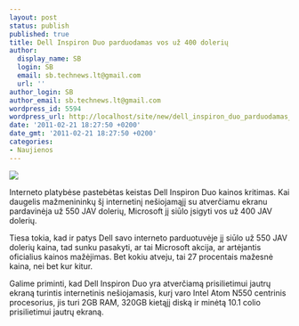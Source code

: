 ```yaml
---
layout: post
status: publish
published: true
title: Dell Inspiron Duo parduodamas vos už 400 dolerių
author:
  display_name: SB
  login: SB
  email: sb.technews.lt@gmail.com
  url: ''
author_login: SB
author_email: sb.technews.lt@gmail.com
wordpress_id: 5594
wordpress_url: http://localhost/site/new/dell_inspiron_duo_parduodamas_vos_uz_400_doleriu/
date: '2011-02-21 18:27:50 +0200'
date_gmt: '2011-02-21 18:27:50 +0200'
categories:
- Naujienos
---
```

<div class="imgright"><img src="http://technews.lt/upload/Dell-Inspiron-duo-Convertible-Tablet-PC.jpg"  /></div>
<p>Interneto platybėse pastebėtas keistas Dell Inspiron Duo kainos kritimas. Kai daugelis mažmenininkų šį internetinį nešiojamąjį su atverčiamu ekranu pardavinėja už 550 JAV dolerių, Microsoft jį siūlo įsigyti vos už 400 JAV dolerių.</p>
<p>Tiesa tokia, kad ir patys Dell savo interneto parduotuvėje jį siūlo už 550 JAV dolerių kaina, tad sunku pasakyti, ar tai Microsoft akcija, ar artėjantis oficialius kainos mažėjimas. Bet kokiu atveju, tai 27 procentais mažesnė kaina, nei bet kur kitur.</p>
<p>Galime priminti, kad Dell Inspiron Duo yra atverčiamą prisilietimui jautrų ekraną turintis internetinis nešiojamasis, kurį varo Intel Atom N550 centrinis procesorius, jis turi 2GB RAM, 320GB kietąjį diską ir minėtą 10.1 colio prisilietimui jautrų ekraną.<br /></p>
